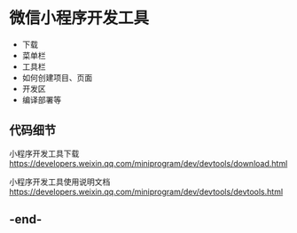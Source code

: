 
# 微信小程序开发工具
- 下载
- 菜单栏
- 工具栏
- 如何创建项目、页面
- 开发区
- 编译部署等

## 代码细节

小程序开发工具下载 
https://developers.weixin.qq.com/miniprogram/dev/devtools/download.html

小程序开发工具使用说明文档 
https://developers.weixin.qq.com/miniprogram/dev/devtools/devtools.html

## -end-

